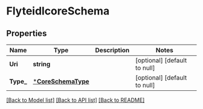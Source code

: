 # FlyteidlcoreSchema

## Properties
Name | Type | Description | Notes
------------ | ------------- | ------------- | -------------
**Uri** | **string** |  | [optional] [default to null]
**Type_** | [***CoreSchemaType**](coreSchemaType.md) |  | [optional] [default to null]

[[Back to Model list]](../README.md#documentation-for-models) [[Back to API list]](../README.md#documentation-for-api-endpoints) [[Back to README]](../README.md)


